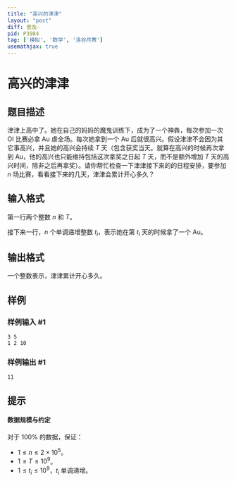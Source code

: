 ```yaml
---
title: "高兴的津津"
layout: "post"
diff: 普及-
pid: P3984
tag: ['模拟', '数学', '洛谷月赛']
usemathjax: true
---
```


# 高兴的津津
## 题目描述

津津上高中了。她在自己的妈妈的魔鬼训练下，成为了一个神犇，每次参加一次 OI 比赛必拿 Au 虐全场。每次她拿到一个 Au 后就很高兴。假设津津不会因为其它事高兴，并且她的高兴会持续 $T$ 天（包含获奖当天。就算在高兴的时候再次拿到 Au，他的高兴也只能维持包括这次拿奖之日起 $T$ 天，而不是额外增加 $T$ 天的高兴时间，除非之后再拿奖）。请你帮忙检查一下津津接下来的的日程安排，要参加 $n$ 场比赛，看看接下来的几天，津津会累计开心多久？
## 输入格式

第一行两个整数 $n$ 和 $T$。

接下来一行，$n$ 个单调递增整数 $t_i$，表示她在第 $t_i$ 天的时候拿了一个 Au。
## 输出格式

一个整数表示，津津累计开心多久。

## 样例

### 样例输入 #1
```
3 5
1 2 10
```
### 样例输出 #1
```
11
```
## 提示

#### 数据规模与约定

对于 $100\%$ 的数据，保证：

- $1\le n\le2\times10^5$。
- $1\le T\le10^9$。
- $1\le t_i\le 10^9$，$t_i$ 单调递增。
